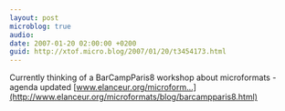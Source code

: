 ```yaml
---
layout: post
microblog: true
audio: 
date: 2007-01-20 02:00:00 +0200
guid: http://xtof.micro.blog/2007/01/20/t3454173.html
---
```

Currently thinking of a BarCampParis8 workshop about microformats - agenda updated [www.elanceur.org/microform...](http://www.elanceur.org/microformats/blog/barcampparis8.html)
